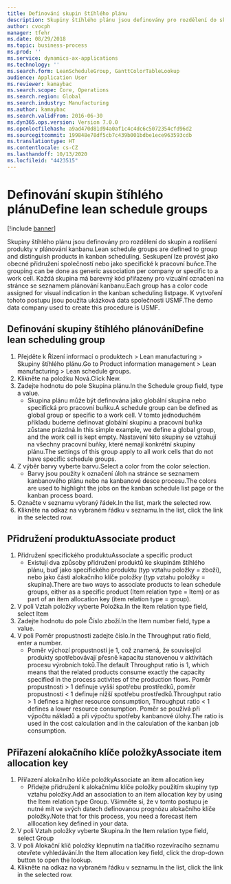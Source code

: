 ```yaml
---
title: Definování skupin štíhlého plánu
description: Skupiny štíhlého plánu jsou definovány pro rozdělení do skupin a rozlišení produkty v plánování kanbanu.
author: cvocph
manager: tfehr
ms.date: 08/29/2018
ms.topic: business-process
ms.prod: ''
ms.service: dynamics-ax-applications
ms.technology: ''
ms.search.form: LeanScheduleGroup, GanttColorTableLookup
audience: Application User
ms.reviewer: kamaybac
ms.search.scope: Core, Operations
ms.search.region: Global
ms.search.industry: Manufacturing
ms.author: kamaybac
ms.search.validFrom: 2016-06-30
ms.dyn365.ops.version: Version 7.0.0
ms.openlocfilehash: a9ad470d81d94a0af1c4c4dc6c5072354cfd96d2
ms.sourcegitcommit: 199848e78df5cb7c439b001bdbe1ece963593cdb
ms.translationtype: HT
ms.contentlocale: cs-CZ
ms.lasthandoff: 10/13/2020
ms.locfileid: "4423515"
---
```

# <a name="define-lean-schedule-groups"></a><span data-ttu-id="87e50-103">Definování skupin štíhlého plánu</span><span class="sxs-lookup"><span data-stu-id="87e50-103">Define lean schedule groups</span></span>

[!include [banner](../../includes/banner.md)]

<span data-ttu-id="87e50-104">Skupiny štíhlého plánu jsou definovány pro rozdělení do skupin a rozlišení produkty v plánování kanbanu.</span><span class="sxs-lookup"><span data-stu-id="87e50-104">Lean schedule groups are defined to group and distinguish products in kanban scheduling.</span></span> <span data-ttu-id="87e50-105">Seskupení lze provést jako obecné přidružení společností nebo jako specifické k pracovní buňce.</span><span class="sxs-lookup"><span data-stu-id="87e50-105">The grouping can be done as generic association per company or specific to a work cell.</span></span> <span data-ttu-id="87e50-106">Každá skupina má barevný kód přiřazeny pro vizuální označení na stránce se seznamem plánování kanbanu.</span><span class="sxs-lookup"><span data-stu-id="87e50-106">Each group has a color code assigned for visual indication in the kanban scheduling listpage.</span></span> <span data-ttu-id="87e50-107">K vytvoření tohoto postupu jsou použita ukázková data společnosti USMF.</span><span class="sxs-lookup"><span data-stu-id="87e50-107">The demo data company used to create this procedure is USMF.</span></span>


## <a name="define-lean-scheduling-group"></a><span data-ttu-id="87e50-108">Definování skupiny štíhlého plánování</span><span class="sxs-lookup"><span data-stu-id="87e50-108">Define lean scheduling group</span></span>
1. <span data-ttu-id="87e50-109">Přejděte k Řízení informací o produktech > Lean manufacturing > Skupiny štíhlého plánu.</span><span class="sxs-lookup"><span data-stu-id="87e50-109">Go to Product information management > Lean manufacturing > Lean schedule groups.</span></span>
2. <span data-ttu-id="87e50-110">Klikněte na položku Nová.</span><span class="sxs-lookup"><span data-stu-id="87e50-110">Click New.</span></span>
3. <span data-ttu-id="87e50-111">Zadejte hodnotu do pole Skupina plánu.</span><span class="sxs-lookup"><span data-stu-id="87e50-111">In the Schedule group field, type a value.</span></span>
    * <span data-ttu-id="87e50-112">Skupina plánu může být definována jako globální skupina nebo specifická pro pracovní buňku.</span><span class="sxs-lookup"><span data-stu-id="87e50-112">A schedule group can be defined as global group or specific to a work cell.</span></span> <span data-ttu-id="87e50-113">V tomto jednoduchém příkladu budeme definovat globální skupinu a pracovní buňka zůstane prázdná.</span><span class="sxs-lookup"><span data-stu-id="87e50-113">In this simple example, we define a global group, and the work cell is kept empty.</span></span> <span data-ttu-id="87e50-114">Nastavení této skupiny se vztahují na všechny pracovní buňky, které nemají konkrétní skupiny plánu.</span><span class="sxs-lookup"><span data-stu-id="87e50-114">The settings of this group apply to all work cells that do not have specific schedule groups.</span></span>  
4. <span data-ttu-id="87e50-115">Z výběr barvy vyberte barvu.</span><span class="sxs-lookup"><span data-stu-id="87e50-115">Select a color from the color selection.</span></span>
    * <span data-ttu-id="87e50-116">Barvy jsou použity k označení úloh na stránce se seznamem kanbanového plánu nebo na kanbanové desce procesu.</span><span class="sxs-lookup"><span data-stu-id="87e50-116">The colors are used to highlight the jobs on the kanban schedule list page or the kanban process board.</span></span>  
5. <span data-ttu-id="87e50-117">Označte v seznamu vybraný řádek.</span><span class="sxs-lookup"><span data-stu-id="87e50-117">In the list, mark the selected row.</span></span>
6. <span data-ttu-id="87e50-118">Klikněte na odkaz na vybraném řádku v seznamu.</span><span class="sxs-lookup"><span data-stu-id="87e50-118">In the list, click the link in the selected row.</span></span>

## <a name="associate-product"></a><span data-ttu-id="87e50-119">Přidružení produktu</span><span class="sxs-lookup"><span data-stu-id="87e50-119">Associate product</span></span>
1. <span data-ttu-id="87e50-120">Přidružení specifického produktu</span><span class="sxs-lookup"><span data-stu-id="87e50-120">Associate a specific product</span></span>
    * <span data-ttu-id="87e50-121">Existují dva způsoby přidružení produktů ke skupinám štíhlého plánu, buď jako specifického produktu (typ vztahu položky = zboží), nebo jako části alokačního klíče položky (typ vztahu položky = skupina).</span><span class="sxs-lookup"><span data-stu-id="87e50-121">There are two ways to associate products to lean schedule groups, either as a specific product (Item relation type = Item) or as part of an item allocation key (item relation type = group).</span></span>    
2. <span data-ttu-id="87e50-122">V poli Vztah položky vyberte Položka.</span><span class="sxs-lookup"><span data-stu-id="87e50-122">In the Item relation type field, select Item</span></span>
3. <span data-ttu-id="87e50-123">Zadejte hodnotu do pole Číslo zboží.</span><span class="sxs-lookup"><span data-stu-id="87e50-123">In the Item number field, type a value.</span></span>
4. <span data-ttu-id="87e50-124">V poli Poměr propustnosti zadejte číslo.</span><span class="sxs-lookup"><span data-stu-id="87e50-124">In the Throughput ratio field, enter a number.</span></span>
    * <span data-ttu-id="87e50-125">Poměr výchozí propustnosti je 1, což znamená, že související produkty spotřebovávají přesně kapacitu stanovenou v aktivitách procesu výrobních toků.</span><span class="sxs-lookup"><span data-stu-id="87e50-125">The default Throughput ratio is 1, which means that the related products consume exactly the capacity specified in the process activites of the production flows.</span></span> <span data-ttu-id="87e50-126">Poměr propustnosti > 1 definuje vyšší spotřebu prostředků, poměr propustnosti < 1 definuje nižší spotřebu prostředků.</span><span class="sxs-lookup"><span data-stu-id="87e50-126">Throughput ratio > 1 defines a higher resource consumption, Throughput ratio < 1 defines a lower resource consumption.</span></span> <span data-ttu-id="87e50-127">Poměr se používá při výpočtu nákladů a při výpočtu spotřeby kanbanové úlohy.</span><span class="sxs-lookup"><span data-stu-id="87e50-127">The ratio is used in the cost calculation and in the calculation of the kanban job consumption.</span></span>  

## <a name="associate-item-allocation-key"></a><span data-ttu-id="87e50-128">Přiřazení alokačního klíče položky</span><span class="sxs-lookup"><span data-stu-id="87e50-128">Associate item allocation key</span></span>
1. <span data-ttu-id="87e50-129">Přiřazení alokačního klíče položky</span><span class="sxs-lookup"><span data-stu-id="87e50-129">Associate an item allocation key</span></span>
    * <span data-ttu-id="87e50-130">Přidejte přidružení k alokačnímu klíče položky použitím skupiny typ vztahu položky.</span><span class="sxs-lookup"><span data-stu-id="87e50-130">Add an association to an item allocation key by using the Item relation type Group.</span></span>   <span data-ttu-id="87e50-131">Všimněte si, že v tomto postupu je nutné mít ve svých datech definovanou prognózu alokačního klíče položky.</span><span class="sxs-lookup"><span data-stu-id="87e50-131">Note that for this process, you need a forecast item alllocation key defined in your data.</span></span>  
2. <span data-ttu-id="87e50-132">V poli Vztah položky vyberte Skupina.</span><span class="sxs-lookup"><span data-stu-id="87e50-132">In the Item relation type field, select Group</span></span>
3. <span data-ttu-id="87e50-133">V poli Alokační klíč položky klepnutím na tlačítko rozevíracího seznamu otevřete vyhledávání.</span><span class="sxs-lookup"><span data-stu-id="87e50-133">In the Item allocation key field, click the drop-down button to open the lookup.</span></span>
4. <span data-ttu-id="87e50-134">Klikněte na odkaz na vybraném řádku v seznamu.</span><span class="sxs-lookup"><span data-stu-id="87e50-134">In the list, click the link in the selected row.</span></span>

